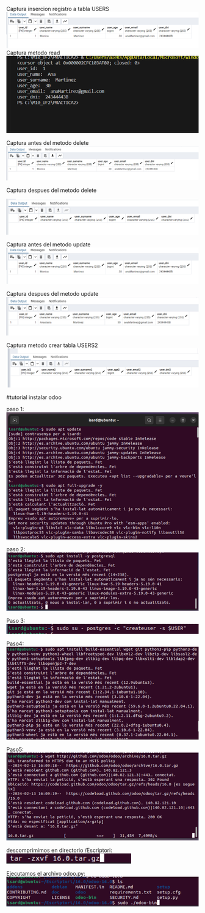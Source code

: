 
Captura insercion registro a tabla USERS
![captura_metodo_update](captura_metodo_update.png)
Captura metodo read
![captura_metodo_read](captura_metodo_read.png)

Captura antes del metodo delete
![Captura antes del metodo delete](captura_antes_Del_metodo_delete.png)

Captura despues del metodo delete

![Captura despues del metodo delete](captura_despues_del_metodo_delete.png)

Captura antes del metodo update
![captura_metodo_update](captura_metodo_update.png)

Captura despues del metodo update 
![captura_nombre_modificado_user](captura_nombre_modificado_user.png)

Captura metodo crear tabla USERS2
![captura_main](captura_main.png)



#tutorial instalar odoo

paso 1:
![tutorial1](tutorial1.png)

paso 2:
![tutorial2](tutorial2.png)

Paso 3:
![tutorial3](tutorial3.png)

Paso4:
![tutorial4](tutorial4.png)

Paso5:
![tutorial5](tutorial5.png)


descomprimimos en directorio /Escriptori:
![tutorial6](tutorial6.png)


Ejecutamos el archivo odoo.py:
![tutorial7](tutorial7.png)
